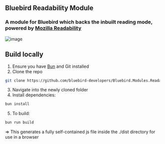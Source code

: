 ## Bluebird Readability Module
### A module for Bluebird which backs the inbuilt reading mode, powered by [Mozilla Readability](https://github.com/mozilla/readability)

![image](https://github.com/user-attachments/assets/8ba7c2c6-7f1e-4619-9fb7-3393a279d3c7)

## Build locally
1. Ensure you have [Bun](https://bun.sh) and Git installed
2. Clone the repo
```bash
git clone https://github.com/bluebird-developers/Bluebird.Modules.Readability.git
```
3. Navigate into the newly cloned folder
4. Install dependencies:
```bash
bun install
```
5. To build:
```bash
bun run build
```
=> This generates a fully self-contained js file inside the ./dist directory for use in a browser
